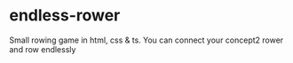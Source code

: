 # endless-rower
Small rowing game in html, css &amp; ts. You can connect your concept2 rower and row endlessly
